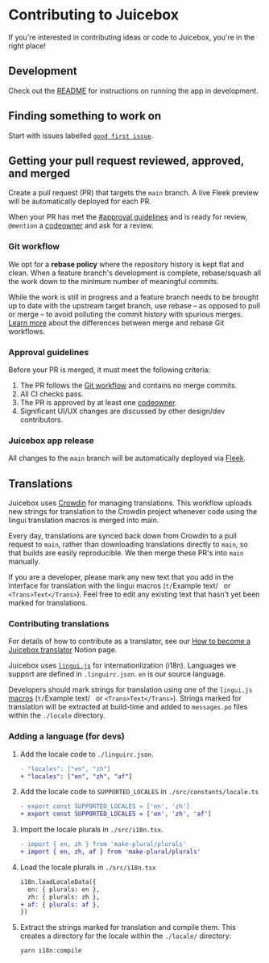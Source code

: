 # Contributing to Juicebox

If you're interested in contributing ideas or code to Juicebox, you're in the
right place!

## Development

Check out the [README](README.md#usage) for instructions on running the app in
development.

## Finding something to work on

Start with issues labelled
[`good first issue`](https://github.com/jbx-protocol/juice-juicehouse/issues?q=is%3Aopen+is%3Aissue+label%3A%22good+first+issue%22).

## Getting your pull request reviewed, approved, and merged

Create a pull request (PR) that targets the `main` branch. A live Fleek preview
will be automatically deployed for each PR.

When your PR has met the [#approval guidelines](approval-guidelines) and is
ready for review, `@mention` a [codeowner](.github/CODEOWNERS) and ask for a
review.

### Git workflow

We opt for a **rebase policy** where the repository history is kept flat and
clean. When a feature branch's development is complete, rebase/squash all the
work down to the minimum number of meaningful commits.

While the work is still in progress and a feature branch needs to be brought up
to date with the upstream target branch, use rebase – as opposed to pull or
merge – to avoid polluting the commit history with spurious merges.
[Learn more](https://www.atlassian.com/git/articles/git-team-workflows-merge-or-rebase)
about the differences between merge and rebase Git workflows.

### Approval guidelines

Before your PR is merged, it must meet the following criteria:

1. The PR follows the [Git workflow](#git-workflow) and contains no merge
   commits.
1. All CI checks pass.
1. The PR is approved by at least one [codeowner](.github/CODEOWNERS).
1. Significant UI/UX changes are discussed by other design/dev contributors.

### Juicebox app release

All changes to the `main` branch will be automatically deployed via
[Fleek](https://fleek.co).

## Translations

Juicebox uses [Crowdin](https://crowdin.com/project/juicebox-interface) for managing translations. This workflow uploads new strings for translation to the Crowdin project whenever code using the lingui translation macros is merged into main.

Every day, translations are synced back down from Crowdin to a pull request to `main`, rather than downloading translations directly to `main`, so that builds are easily reproducible. We then merge these PR's into `main` manually.

If you are a developer, please mark any new text that you add in the interface for translation with the lingui macros (`t/`Example text/` ` or `<Trans>Text</Trans>`). Feel free to edit any existing text that hasn't yet been marked for translations. 

### Contributing translations
For details of how to contribute as a translator, see our [How to become a Juicebox translator](https://www.notion.so/juicebox/How-to-become-a-Juicebox-translator-81fdd9344ef043909a48bd7373ef73d7) Notion page. 

Juicebox uses [`lingui.js`](https://lingui.js.org) for internationlization
(i18n). Languages we support are defined in `.linguirc.json`. `en` is our source
language.

Developers should mark strings for translation using one of the `lingui.js`
[macros](https://lingui.js.org/ref/macro.html) (`t/`Example text/` ` or `<Trans>Text</Trans>`). Strings marked for translation
will be extracted at build-time and added to `messages.po` files within the
`./locale` directory.


### Adding a language (for devs)

1. Add the locale code to `./linguirc.json`.

   ```diff
   - "locales": ["en", "zh"]
   + "locales": ["en", "zh", "af"]
   ```

1. Add the locale code to `SUPPORTED_LOCALES` in `./src/constants/locale.ts`

   ```diff
   - export const SUPPORTED_LOCALES = ['en', 'zh']
   + export const SUPPORTED_LOCALES = ['en', 'zh', 'af']
   ```

1. Import the locale plurals in `./src/i18n.tsx`.

   ```diff
   - import { en, zh } from 'make-plural/plurals'
   + import { en, zh, af } from 'make-plural/plurals'
   ```

1. Load the locale plurals in `./src/i18n.tsx`

   ```diff
   i18n.loadLocaleData({
     en: { plurals: en },
     zh: { plurals: zh },
   + af: { plurals: af },
   })
   ```

1. Extract the strings marked for translation and compile them. This creates a directory for the
   locale within the `./locale/` directory:

   ```bash
   yarn i18n:compile
   ```
